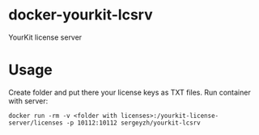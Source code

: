 # docker-yourkit-lcsrv
YourKit license server

Usage
=====

Create folder and put there your license keys as TXT files.
Run container with server:
```
docker run -rm -v <folder with licenses>:/yourkit-license-server/licenses -p 10112:10112 sergeyzh/yourkit-lcsrv
```

